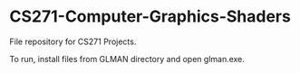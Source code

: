 # CS271-Computer-Graphics-Shaders
File repository for CS271 Projects.

To run, install files from GLMAN directory and open glman.exe.
